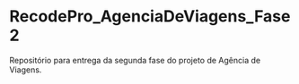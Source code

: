 # RecodePro_AgenciaDeViagens_Fase2
Repositório para entrega da segunda fase do projeto de Agência de Viagens.
